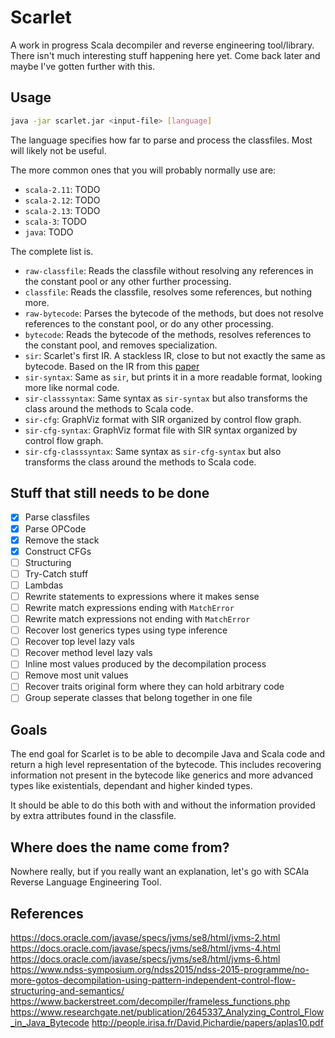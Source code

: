 # Scarlet
A work in progress Scala decompiler and reverse engineering tool/library. 
There isn't much interesting stuff happening here yet. Come back later and maybe I've gotten further with this.

## Usage
```bash
java -jar scarlet.jar <input-file> [language]
```

The language specifies how far to parse and process the classfiles. 
Most will likely not be useful. 

The more common ones that you will probably normally use are:
* `scala-2.11`: TODO
* `scala-2.12`: TODO
* `scala-2.13`: TODO
* `scala-3`: TODO
* `java`: TODO

The complete list is.
* `raw-classfile`: 
  Reads the classfile without resolving any references in the 
  constant pool or any other further processing.
* `classfile`: 
  Reads the classfile, resolves some references, but nothing more.
* `raw-bytecode`: 
  Parses the bytecode of the methods, but does not resolve references to the 
  constant pool, or do any other processing.
* `bytecode`: 
  Reads the bytecode of the methods, resolves references to the constant pool, 
  and removes specialization.
* `sir`: 
  Scarlet's first IR. A stackless IR, close to but not exactly the same 
  as bytecode. Based on the IR from this 
  [paper](http://people.irisa.fr/David.Pichardie/papers/aplas10.pdf)
* `sir-syntax`: 
  Same as `sir`, but prints it in a more readable format, looking more 
  like normal code.
* `sir-classsyntax`: 
  Same syntax as `sir-syntax` but also transforms the class around the 
  methods to Scala code.
* `sir-cfg`: 
  GraphViz format with SIR organized by control flow graph.
* `sir-cfg-syntax`: 
  GraphViz format file with SIR syntax organized by control flow graph.
* `sir-cfg-classsyntax`: 
  Same syntax as `sir-cfg-syntax` but also transforms the class around the 
  methods to Scala code.

## Stuff that still needs to be done
* [x] Parse classfiles
* [x] Parse OPCode
* [x] Remove the stack
* [x] Construct CFGs
* [ ] Structuring
* [ ] Try-Catch stuff
* [ ] Lambdas
* [ ] Rewrite statements to expressions where it makes sense
* [ ] Rewrite match expressions ending with `MatchError`
* [ ] Rewrite match expressions not ending with `MatchError`
* [ ] Recover lost generics types using type inference
* [ ] Recover top level lazy vals
* [ ] Recover method level lazy vals
* [ ] Inline most values produced by the decompilation process
* [ ] Remove most unit values
* [ ] Recover traits original form where they can hold arbitrary code
* [ ] Group seperate classes that belong together in one file

## Goals
The end goal for Scarlet is to be able to decompile Java and Scala code and 
return a high level representation of the bytecode. This includes recovering 
information not present in the bytecode like generics and more advanced types 
like existentials, dependant and higher kinded types.

It should be able to do this both with and without the information provided by 
extra attributes found in the classfile.

## Where does the name come from?
Nowhere really, but if you really want an explanation, let's go with 
SCAla Reverse Language Engineering Tool.

## References
https://docs.oracle.com/javase/specs/jvms/se8/html/jvms-2.html
https://docs.oracle.com/javase/specs/jvms/se8/html/jvms-4.html
https://docs.oracle.com/javase/specs/jvms/se8/html/jvms-6.html
https://www.ndss-symposium.org/ndss2015/ndss-2015-programme/no-more-gotos-decompilation-using-pattern-independent-control-flow-structuring-and-semantics/
https://www.backerstreet.com/decompiler/frameless_functions.php
https://www.researchgate.net/publication/2645337_Analyzing_Control_Flow_in_Java_Bytecode
http://people.irisa.fr/David.Pichardie/papers/aplas10.pdf
